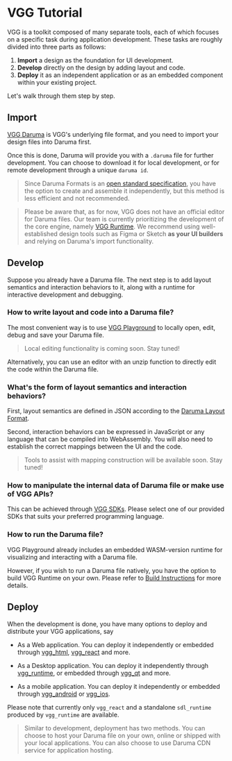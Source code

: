 # VGG Tutorial

VGG is a toolkit composed of many separate tools, each of which focuses on a
specific task during application development. These tasks are roughly divided
into three parts as follows:

1. __Import__ a design as the foundation for UI development.
2. __Develop__ directly on the design by adding layout and code.
3. __Deploy__ it as an independent application or as an embedded component
   within your existing project.

Let's walk through them step by step.

## Import

[VGG Daruma](../what/daruma) is VGG's underlying file format, and you need to
import your design files into Daruma first.

Once this is done, Daruma will provide you with a `.daruma` file for further
development. You can choose to download it for local development, or for
remote development through a unique `daruma id`.

> Since Daruma Formats is an [open standard
> specification](https://verygoodgraphics.com/daruma/formats/overview), you
> have the option to create and assemble it independently, but this method is
> less efficient and not recommended.

> Please be aware that, as for now, VGG does not have an official editor for
> Daruma files. Our team is currently prioritizing the development of the core
> engine, namely [VGG Runtime](../what/runtime). We recommend using
> well-established design tools such as Figma or Sketch __as your UI builders__
> and relying on Daruma's import functionality.

## Develop

Suppose you already have a Daruma file. The next step is to add layout
semantics and interaction behaviors to it, along with a runtime for
interactive development and debugging.

### How to write layout and code into a Daruma file?

The most convenient way is to use [VGG
Playground](https://verygoodgraphics.com/playground) to locally open, edit,
debug and save your Daruma file.

> Local editing functionality is coming soon. Stay tuned!

Alternatively, you can use an editor with an unzip function to directly edit
the code within the Daruma file.

[//]: <> (TODO: Daruma file structure documentation)

### What's the form of layout semantics and interaction behaviors?

First, layout semantics are defined in JSON according to the [Daruma Layout
Format](https://verygoodgraphics.com/daruma/formats/layout).

Second, interaction behaviors can be expressed in JavaScript or any language
that can be compiled into WebAssembly. You will also need to establish the
correct mappings between the UI and the code.

> Tools to assist with mapping construction will be available soon. Stay tuned!

### How to manipulate the internal data of Daruma file or make use of VGG APIs?

This can be achieved through [VGG SDKs](../sdks/). Please select one of our
provided SDKs that suits your preferred programming language.

### How to run the Daruma file?

VGG Playground already includes an embedded WASM-version runtime for
visualizing and interacting with a Daruma file.

However, if you wish to run a Daruma file natively, you have the option to
build VGG Runtime on your own. Please refer to [Build
Instructions](https://github.com/verygoodgraphics/vgg_runtime/blob/main/README.md)
for more details.

## Deploy

When the development is done, you have many options to deploy and distribute
your VGG applications, say

- As a Web application. You can deploy it independently or embedded through
  [vgg_html](#), [vgg_react](../components/react) and more.

- As a Desktop application. You can deploy it independently through
  [vgg_runtime](https://github.com/verygoodgraphics/vgg_runtime), or embedded
  through [vgg_qt](#) and more.

- As a mobile application. You can deploy it independently or embedded through
  [vgg_android](#) or [vgg_ios](#).

Please note that currently only `vgg_react` and a standalone `sdl_runtime`
produced by `vgg_runtime` are available.

> Similar to development, deployment has two methods. You can choose to host
> your Daruma file on your own, online or shipped with your local applications.
> You can also choose to use Daruma CDN service for application hosting.

